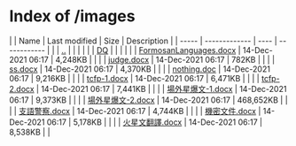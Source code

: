 # Index of /images

| | Name  | Last modified | Size | Description |
| ----- | ------------- | ---- | ------------ |
| | [..](..)  |   |   | |
| | [DQ](DQ/)  |   |   | |
| | [FormosanLanguages.docx](FormosanLanguages.docx)  | 14-Dec-2021 06:17  | 4,248KB  | |
| | [judge.docx](judge.docx)  | 14-Dec-2021 06:17  | 782KB  | |
| | [ss.docx](ss.docx)  | 14-Dec-2021 06:17  | 4,370KB  | |
| | [nothing.doc](ss.docx)  | 14-Dec-2021 06:17  | 9,216KB  | |
| | [tcfp-1.docx](tcfp-1.docx)  | 14-Dec-2021 06:17  | 6,471KB  | |
| | [tcfp-2.docx](tcfp-2.docx)  | 14-Dec-2021 06:17  | 7,441KB  | |
| | [場外星爆文-1.docx](場外星爆文-1.docx)  | 14-Dec-2021 06:17  | 9,373KB  | |
| | [場外星爆文-2.docx](場外星爆文-2.docx)  | 14-Dec-2021 06:17  | 468,652KB  | |
| | [支語警察.docx](支語警察.docx)  | 14-Dec-2021 06:17  | 4,744KB  | |
| | [機密文件.docx](機密文件.docx)  | 14-Dec-2021 06:17  | 5,178KB  | |
| | [火星文翻譯.docx](火星文翻譯.docx)  | 14-Dec-2021 06:17  | 8,538KB  | |

